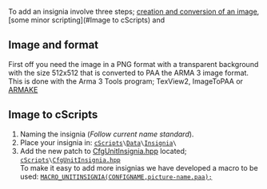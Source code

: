 To add an insignia involve three steps; [creation and conversion of an image](#Image-and-format), [some minor scripting](#Image to cScripts) and

## Image and format
First off you need the image in a PNG format with a transparent background with the size 512x512 that is converted to PAA the ARMA 3 image format. This is done with the Arma 3 Tools program; TexView2, ImageToPAA or [ARMAKE](https://github.com/KoffeinFlummi/armake)

## Image to cScripts
1. Naming the insignia (_Follow current name standard_).
1. Place your insignia in:
   [`cScripts`](https://github.com/7Cav/cScripts/tree/master/cScripts)`\`[`Data`](https://github.com/7Cav/cScripts/tree/master/cScripts/Data)`\`[`Insignia`](https://github.com/7Cav/cScripts/tree/master/cScripts/Data/Insignia)`\`
1. Add the new patch to [CfgUnitInsignia.hpp](https://github.com/7Cav/cScripts/blob/master/cScripts/CfgUnitInsignia.hpp) located; [`cScripts`](https://github.com/7Cav/cScripts/tree/master/cScripts)`\`[`CfgUnitInsignia.hpp`](https://github.com/7Cav/cScripts/blob/master/cScripts/CfgUnitInsignia.hpp)<br>
   To make it easy to add more insignias we have developed a macro to be used:
   [`MACRO_UNITINSIGNIA(CONFIGNAME,picture-name.paa);`](https://github.com/7Cav/cScripts/blob/master/cScripts/script_macros.hpp#L39-L44)